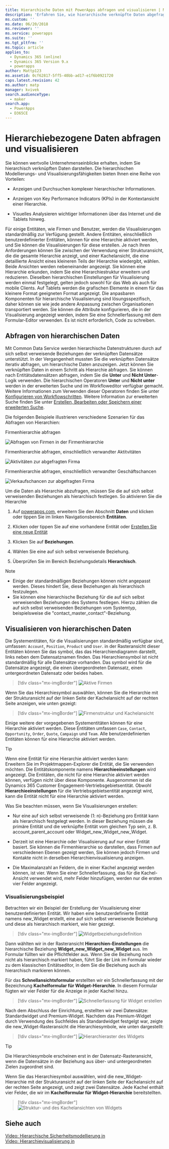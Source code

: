 ```yaml
---
title: Hierarchische Daten mit PowerApps abfragen und visualisieren | MicrosoftDocs
description: 'Erfahren Sie, wie hierarchische verknüpfte Daten abgefragt und visualisiert werden'
ms.custom: ''
ms.date: 06/20/2018
ms.reviewer: ''
ms.service: powerapps
ms.suite: ''
ms.tgt_pltfrm: ''
ms.topic: article
applies_to:
  - Dynamics 365 (online)
  - Dynamics 365 Version 9.x
  - powerapps
author: Mattp123
ms.assetid: 0cf62817-5ff5-40bb-ad17-e1f6b0921720
caps.latest.revision: 42
ms.author: matp
manager: kvivek
search.audienceType:
  - maker
search.app:
  - PowerApps
  - D365CE
---
```

# <a name="query-and-visualize-hierarchically-related-data"></a>Hierarchiebezogene Daten abfragen und visualisieren

Sie können wertvolle Unternehmenseinblicke erhalten, indem Sie hierarchisch verknüpften Daten darstellen. Die hierarchischen Modellierungs- und Visualisierungsfähigkeiten bieten Ihnen eine Reihe von Vorteilen:  
  
-   Anzeigen und Durchsuchen komplexer hierarchischer Informationen.  
  
-   Anzeigen von Key Performance Indicators (KPIs) in der Kontextansicht einer Hierarchie.  
  
-   Visuelles Analysieren wichtiger Informationen über das Internet und die Tablets hinweg.  
  
Für einige Entitäten, wie Firmen und Benutzer, werden die Visualisierungen standardmäßig zur Verfügung gestellt. Andere Entitäten, einschließlich benutzerdefinierter Entitäten, können für eine Hierarchie aktiviert werden, und Sie können die Visualisierungen für diese erstellen. Je nach Ihren Anforderungen können Sie zwischen der Verwendung einer Strukturansicht, die die gesamte Hierarchie anzeigt, und einer Kachelansicht, die eine detaillierte Ansicht eines kleineren Teils der Hierarchie wiedergibt, wählen. Beide Ansichten werden nebeneinander angezeigt. Sie können eine Hierarchie erkunden, indem Sie eine Hierarchiestruktur erweitern und reduzieren. Dieselben hierarchischen Einstellungen für Visualisierung werden einmal festgelegt, gelten jedoch sowohl für das Web als auch für mobile Clients. Auf Tablets werden die grafischen Elemente in einem für das kleinere Format geeigneten Format angezeigt. Die anpasbaren Komponenten für hierarchische Visualisierung sind lösungsspezifisch, daher können sie wie jede andere Anpassung zwischen Organisationen transportiert werden. Sie können die Attribute konfigurieren, die in der Visualisierung angezeigt werden, indem Sie eine Schnellerfassung mit dem Formular-Editor verwenden. Es ist nicht erforderlich, Code zu schreiben.  
  
<a name="BKMK_Querydata"></a>   
## <a name="query-hierarchical-data"></a>Abfragen von hierarchischen Daten  
 Mit Common Data Service werden hierarchische Datenstrukturen durch auf sich selbst verweisende Beziehungen der verknüpften Datensätze unterstützt. In der Vergangenheit mussten Sie die verknüpften Datensätze iterativ abfragen, um hierarchische Daten anzuzeigen. Jetzt können Sie verknüpften Daten in einem Schritt als Hierarchie abfragen. Sie können nach Entitätsdatensätzen abfragen, indem Sie die **Unter** und **Nicht Unter**-Logik verwenden. Die hierarchischen Operatoren **Unter** und **Nicht unter** werden in der erweiterten Suche und im Workfloweditor verfügbar gemacht. Weitere Informationen zum Verwenden dieser Operatoren finden Sie unter [Konfigurieren von Workflowschritten](/flow/configure-workflow-steps). Weitere Information zur erweiterten Suche finden Sie unter [Erstellen, Bearbeiten oder Speichern einer erweiterten Suche](https://docs.microsoft.com/dynamics365/customer-engagement/basics/save-advanced-find-search).  
  
 Die folgenden Beispiele illustrieren verschiedene Szenarien für das Abfragen von Hierarchien:  
  
 Firmenhierarchie abfragen  
  
 ![Abfragen von Firmen in der Firmenhierarchie](media/query-accounts.png "Abfragen von Firmen in der Firmenhierarchie")  
  
 Firmenhierarchie abfragen, einschließlich verwandter Aktitvitäten  
  
 ![Aktivitäten zur abgefragten Firma](media/query-account-related-activities.png "Aktivitäten zur abgefragten Firma")  
  
 Firmenhierarchie abfragen, einschließlich verwandter Geschäftschancen  
  
 ![Verkaufschancen zur abgefragten Firma](media/query-account-related-opportunities.png "Verkaufschancen zur abgefragten Firma")  
  
 Um die Daten als Hierarchie abzufragen, müssen Sie die auf sich selbst verweisenden Beziehungen als hierarchisch festlegen. So aktivieren Sie die Hierarchie  
  

1. Auf [powerapps.com](https://web.powerapps.com/?utm_source=padocs&utm_medium=linkinadoc&utm_campaign=referralsfromdoc), erweitern Sie den Abschnitt **Daten** und klicken oder tippen Sie im linken Navigationsbereich **Entitäten**.

2. Klicken oder tippen Sie auf eine vorhandene Entität oder [Erstellen Sie eine neue Entität](data-platform-create-entity.md)

3. Klicken Sie auf **Beziehungen**.

4.  Wählen Sie eine auf sich selbst verweisende Beziehung.

5.  Überprüfen Sie im Bereich Beziehungsdetails **Hierarchisch**.  
  
> [!NOTE]
> - Einige der standardmäßigen Beziehungen können nicht angepasst werden. Dieses hindert Sie, diese Beziehungen als hierarchisch festzulegen.  
> - Sie können eine hierarchische Beziehung für die auf sich selbst verweisenden Beziehungen des Systems festlegen. Hierzu zählen die auf sich selbst verweisenden Beziehungen vom Systemtyp, beispielsweise die "contact_master_contact"-Beziehung.  
  
<a name="BKMK_Visualizedata"></a>   
## <a name="visualize-hierarchical-data"></a>Visualisieren von hierarchischen Daten  
 Die Systementitäten, für die Visualisierungen standardmäßig verfügbar sind, umfassen: `Account`, `Position`, `Product` und `User`. in der Rasteransicht dieser Entitäten können Sie das symbol, das das Hierarchiendiagramm darstellt, links neben dem Datensatznamen finden. Das Hierarchiensymbol ist nicht standardmäßig für alle Datensätze vorhanden. Das symbol wird für die Datensätze angezeigt, die einen übergeordneten Datensatz, einen untergeordneten Datensatz oder beides haben.  
 
 > [!div class="mx-imgBorder"] 
 > ![Aktive Firmen](media/cust-hs-active-account.png "Aktive Firmen")  
  
 Wenn Sie das Hierarchiesymbol auswählen, können Sie die Hierarchie mit der Strukturansicht auf der linken Seite der Kachelansicht auf der rechten Seite anzeigen, wie unten gezeigt:  
  
> [!div class="mx-imgBorder"] 
> ![Firmenstruktur und Kachelansicht](media/hierachy-security-accounts-tile-view.png "Firmenstruktur und Kachelansicht")  
  
 Einige weitere der vorgegebenen Systementitäten können für eine Hierarchie aktiviert werden. Diese Entitäten umfassen `Case`, `Contact`, `Opportunity`, `Order`, `Quote`, `Campaign` und `Team`. Alle benutzerdefinierten Entitäten können für eine Hierarchie aktiviert werden.  
  
> [!TIP]
>  Wenn eine Entität für eine Hierarchie aktiviert werden kann:  
>  Erweitern Sie im Projektmappen-Explorer die Entität, die Sie verwenden möchten. Die Entitätskomponente namens **Hierarchieeinstellungen** wird angezeigt. Die Entitäten, die nicht für eine Hierarchie aktiviert werden können, verfügen nicht über diese Komponente. Ausgenommen ist die Dynamics 365 Customer Engagement-Vertriebsgebietsentität. Obwohl **Hierarchieeinstellungen** für die Vertriebsgebietsentität angezeigt wird, kann die Entität nicht für eine Hierarchie aktiviert werden.  
  
 Was Sie beachten müssen, wenn Sie Visualisierungen erstellen:  
  
-   Nur eine auf sich selbst verweisende (1: n)-Beziehung pro Entität kann als hierarchisch festgelegt werden. In dieser Beziehung müssen die primäre Entität und die verknüpfte Entität vom gleichen Typ sein, z. B. account_parent_account oder Widget_new_Widget_new_Widget.  
  
-   Derzeit ist eine Hierarchie oder Visualisierung auf nur einer Entität basiert. Sie können die Firmenhierarchie so darstellen, dass Firmen auf verschiedenen Ebenen gezeigt werden, Sie können jedoch Firmen und Kontakte nicht in derselben Hierarchienvisualisierung anzeigen.  
  
-   Die Maximalanzahl an Feldern, die in einer Kachel angezeigt werden können, ist vier. Wenn Sie einer Schnellerfassung, das für die Kachel-Ansicht verwendet wird, mehr Felder hinzufügen, werden nur die ersten vier Felder angezeigt.  
  
### <a name="visualization-example"></a>Visualisierungsbeispiel  
 Betrachten wir ein Beispiel der Erstellung der Visualisierung einer benutzerdefinierten Entität. Wir haben eine benutzerdefinierte Entität namens new_Widget erstellt, eine auf sich selbst verweisende Beziehung und diese als hierarchisch markiert, wie hier gezeigt.  
 
> [!div class="mx-imgBorder"] 
> ![Widgetbeziehungsdefinition](media/widget-relationship-definition.png "Widgetbeziehungsdefinition")  
   
 Dann wählten wir in der Rasteransicht **Hierarchien-Einstellungen** die hierarchische Beziehung **Widget_new_Widget_new_Widget** aus. Im Formular füllten wir die Pflichtfelder aus. Wenn Sie die Beziehung noch nicht als hierarchisch markiert haben, führt Sie der Link im Formular wieder zu dem klassischen Enitätseditor, in dem Sie die Beziehung auch als hierarchisch markieren können.  
  
 Für das **Schnellansichtsformular** erstellten wir ein Schnellerfassung mit der Bezeichnung **Kachelformular für Widget-Hierarchie**. In diesem Formular fügten wir vier Felder für die Anzeige in jeder Kachel hinzu.  
  
> [!div class="mx-imgBorder"] 
> ![Schnellerfassung für Widget erstellen](media/create-quickf-orm.png "Schnellerfassung für Widget erstellen")  
  
 Nach dem Abschluss der Einrichtung, erstellten wir zwei Datensätze: Standardwidget und Premium-Widget. Nachdem das Premium-Widget durch Verwendung des Suchfeldes als Standardwidget festgelgt war, zeigte die new_Widget-Rasteransicht die Hierarchiesymbole, wie unten dargestellt:  
  
> [!div class="mx-imgBorder"] 
> ![Hierarchieraster des Widgets](media/widget-hierarchy-grid.png "Hierarchieraster des Widgets")  
  
> [!TIP]
>  Die Hierarchiesymbole erscheinen erst in der Datensatz-Rasteransicht, wenn die Datensätze in der Beziehung aus über- und untergeordneten Zielen zugeordnet sind.  
  
 Wenn Sie das Hierarchiesymbol auswählen, wird die new_Widget-Hierarchie mit der Strukturansicht auf der linken Seite der Kachelansicht auf der rechten Seite angezeigt, und zeigt zwei Datensätze. Jede Kachel enthält vier Felder, die wir im **Kachelformular für Widget-Hierarchie** bereitstellten.  
 
 > [!div class="mx-imgBorder"] 
 > ![Struktur- und des Kachelansichten von Widgets](media/widget-tree-tiles.png "Struktur- und des Kachelansichten von Widgets")  
  
## <a name="see-also"></a>Siehe auch  
 [Video: Hierarchische Sicherheitsmodellierung in](http://www.youtube.com/watch?v=kx5So32DrCo&index=10&list=PLC3591A8FE4ADBE07)   
 [Video: Hierarchievisualisierung in](http://www.youtube.com/watch?v=_dGBE6icLNw&index=9&list=PLC3591A8FE4ADBE07)
